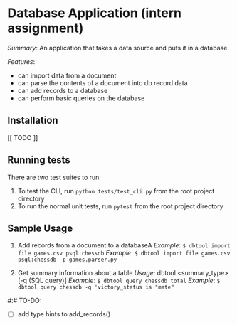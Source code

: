 # Database Application (intern assignment)

*Summary*: An application that takes a data source and puts it in a database.  

*Features*:
* can import data from a document
* can parse the contents of a document into db record data
* can add records to a database
* can perform basic queries on the database


## Installation
 [[ TODO ]]


## Running tests  
There are two test suites to run:  
1.  To test the CLI, run `python tests/test_cli.py` from the root project directory  
2.  To run the normal unit tests, run `pytest` from the root project directory

## Sample Usage
1. Add records from a document to a databaseA
*Example*: `$ dbtool import file games.csv psql:chessdb`
*Example*: `$ dbtool import file games.csv psql:chessdb -p games.parser.py`

2. Get summary information about a table
*Usage*: dbtool <action> <target> <summary_type> [-q (SQL query)]
*Example*: `$ dbtool query chessdb total`
*Example*: `$ dbtool query chessdb -q 'victory_status is "mate"`


#:# TO-DO:
* [ ]  add type hints to add_records()
